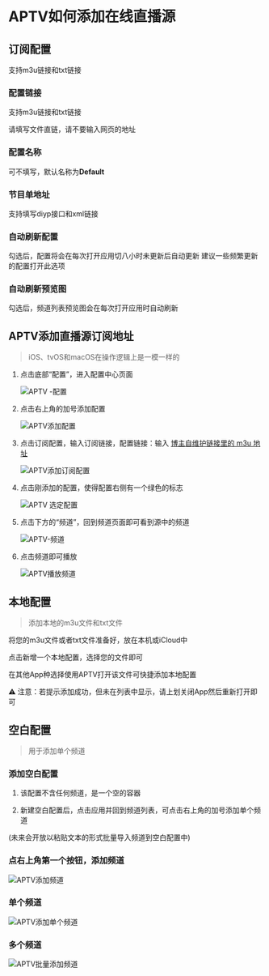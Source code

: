 # APTV如何添加在线直播源

## 订阅配置

支持m3u链接和txt链接

### 配置链接

支持m3u链接和txt链接

请填写文件直链，请不要输入网页的地址

### 配置名称

可不填写，默认名称为**Default**

### 节目单地址

支持填写diyp接口和xml链接

### 自动刷新配置

勾选后，配置将会在每次打开应用切八小时未更新后自动更新 建议一些频繁更新的配置打开此选项

### 自动刷新预览图

勾选后，频道列表预览图会在每次打开应用时自动刷新

## APTV添加直播源订阅地址

> iOS、tvOS和macOS在操作逻辑上是一模一样的

1. 点击底部“配置”，进入配置中心页面

   ![APTV -配置](https://cdn.wwkejishe.top/wp-cdn-02/2025/20250626153443293.webp)

2. 点击右上角的加号添加配置

   ![APTV添加配置](https://cdn.wwkejishe.top/wp-cdn-02/2025/20250626153449289.webp)

3. 点击订阅配置，输入订阅链接，配置链接：输入 [博主自维护链接里的 m3u 地址](https://fk.wangdu.site/buy/18) 

   ![APTV添加订阅配置](https://cdn.wwkejishe.top/wp-cdn-02/2025/20250626153453828.webp)

4. 点击刚添加的配置，使得配置右侧有一个绿色的标志

   ![APTV 选定配置](https://cdn.wwkejishe.top/wp-cdn-02/2025/20250626153457281.webp)

5. 点击下方的“频道”，回到频道页面即可看到源中的频道

   ![APTV-频道](https://cdn.wwkejishe.top/wp-cdn-02/2025/20250626153502047.webp)

6. 点击频道即可播放

   ![APTV播放频道](https://cdn.wwkejishe.top/wp-cdn-02/2025/20250626153505784.webp)

## 本地配置

> 添加本地的m3u文件和txt文件

将您的m3u文件或者txt文件准备好，放在本机或iCloud中

点击新增一个本地配置，选择您的文件即可

在其他App种选择使用APTV打开该文件可快捷添加本地配置

⚠️ 注意：若提示添加成功，但未在列表中显示，请上划关闭App然后重新打开即可

## 空白配置

> 用于添加单个频道

### 添加空白配置

1. 该配置不含任何频道，是一个空的容器

2. 新建空白配置后，点击应用并回到频道列表，可点击右上角的加号添加单个频道

(未来会开放以粘贴文本的形式批量导入频道到空白配置中)

### 点右上角第一个按钮，添加频道

![APTV添加频道](https://cdn.wwkejishe.top/wp-cdn-02/2025/20250626153510031.webp)

### 单个频道

![APTV添加单个频道](https://cdn.wwkejishe.top/wp-cdn-02/2025/20250626153513304.webp)

### 多个频道

![APTV批量添加频道](https://cdn.wwkejishe.top/wp-cdn-02/2025/20250626153516633.webp)